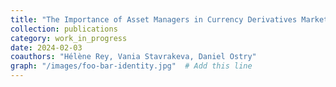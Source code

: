 ```yaml
---
title: "The Importance of Asset Managers in Currency Derivatives Markets"
collection: publications
category: work_in_progress
date: 2024-02-03
coauthors: "Hélène Rey, Vania Stavrakeva, Daniel Ostry"
graph: "/images/foo-bar-identity.jpg"  # Add this line
---
```

